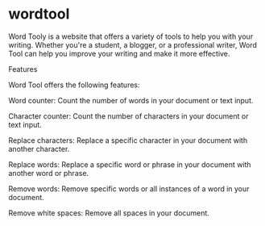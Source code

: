 # wordtool

Word Tooly is a website that offers a variety of tools to help you with your writing. Whether you're a student, a blogger, or a professional writer, Word Tool can help you improve your writing and make it more effective.

Features

Word Tool offers the following features:

Word counter: Count the number of words in your document or text input.

Character counter: Count the number of characters in your document or text input.

Replace characters: Replace a specific character in your document with another character.

Replace words: Replace a specific word or phrase in your document with another word or phrase.

Remove words: Remove specific words or all instances of a word in your document.

Remove white spaces: Remove all spaces in your document.
